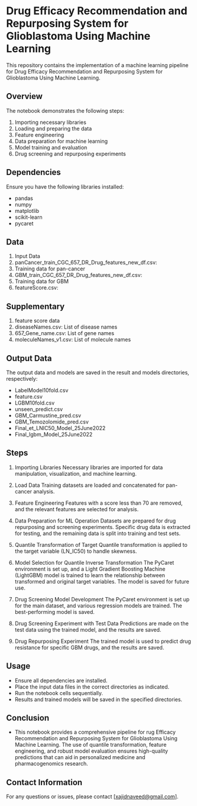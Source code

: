 
# Drug Efficacy Recommendation and Repurposing System for Glioblastoma Using Machine Learning


This repository contains the implementation of a machine learning pipeline for  Drug Efficacy Recommendation and Repurposing System for Glioblastoma Using Machine Learning. 

## Overview

The notebook demonstrates the following steps:
1. Importing necessary libraries
2. Loading and preparing the data
3. Feature engineering
4. Data preparation for machine learning
5. Model training and evaluation
6. Drug screening and repurposing experiments

## Dependencies

Ensure you have the following libraries installed:
- pandas
- numpy
- matplotlib
- scikit-learn
- pycaret


## Data

1. Input Data
2. panCancer_train_CGC_657_DR_Drug_features_new_df.csv: 
3. Training data for pan-cancer
4. GBM_train_CGC_657_DR_Drug_features_new_df.csv: 
5. Training data for GBM
6. featureScore.csv: 
## Supplementary 
1. feature score data
2. diseaseNames.csv: List of disease names
3. 657_Gene_name.csv: List of gene names
4. moleculeNames_v1.csv: List of molecule names
## Output Data
The output data and models are saved in the result and models directories, respectively:

- LabelModel10fold.csv
- feature.csv
- LGBM10fold.csv
- unseen_predict.csv
- GBM_Carmustine_pred.csv
- GBM_Temozolomide_pred.csv
- Final_et_LNIC50_Model_25June2022
- Final_lgbm_Model_25June2022
## Steps
1. Importing Libraries
Necessary libraries are imported for data manipulation, visualization, and machine learning.

2. Load Data
Training datasets are loaded and concatenated for pan-cancer analysis.

3. Feature Engineering
Features with a score less than 70 are removed, and the relevant features are selected for analysis.

4. Data Preparation for ML Operation
Datasets are prepared for drug repurposing and screening experiments. Specific drug data is extracted for testing, and the remaining data is split into training and test sets.

5. Quantile Transformation of Target
Quantile transformation is applied to the target variable (LN_IC50) to handle skewness.

6. Model Selection for Quantile Inverse Transformation
The PyCaret environment is set up, and a Light Gradient Boosting Machine (LightGBM) model is trained to learn the relationship between transformed and original target variables. The model is saved for future use.

7. Drug Screening Model Development
The PyCaret environment is set up for the main dataset, and various regression models are trained. The best-performing model is saved.

8. Drug Screening Experiment with Test Data
Predictions are made on the test data using the trained model, and the results are saved.

9. Drug Repurposing Experiment
The trained model is used to predict drug resistance for specific GBM drugs, and the results are saved.

## Usage
- Ensure all dependencies are installed.
- Place the input data files in the correct directories as indicated.
- Run the notebook cells sequentially.
- Results and trained models will be saved in the specified directories.
## Conclusion
- This notebook provides a comprehensive pipeline for rug Efficacy Recommendation and Repurposing System for Glioblastoma Using Machine Learning. The use of quantile transformation, feature engineering, and robust model evaluation ensures high-quality predictions that can aid in personalized medicine and pharmacogenomics research.

## Contact Information
For any questions or issues, please contact [xajidnaveed@gmail.com].
